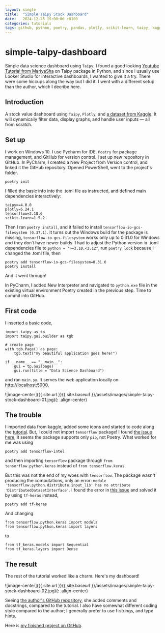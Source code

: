 ```yaml
---
layout: single
title:  "Simple Taipy Stock Dashboard"
date:   2024-12-25 19:00:00 +0100
categories: tutorials
tags: github, python, poetry, pandas, plotly, scikit-learn, taipy, kaggle
---
```


# simple-taipy-dashboard

Simple data science dashboard using `Taipy`. I found a good looking [Youtube Tutorial from MariyaSha](https://www.youtube.com/watch?v=hxYIpH94u20) on Taipy package in Python, and since I usually use Looker Studio for interactive dashboards, I wanted to give it a try. There were some hiccups along the way but I did it. I went with a different setup than the author, which I decribe here.

## Introduction

A stock value dashboard using `Taipy`, `Plotly`, and [a dataset from Kaggle](https://www.kaggle.com/datasets/andrewmvd/sp-500-stocks).
It will dynamically filter data, display graphs, and handle user inputs — all from scratch.

## Set up

I work on Windows 10. I use Pycharm for IDE, `Poetry` for package management, and GitHub for version control. 
I set up new repository in GitHub. In PyCharm, I created a New Project from Version control, and linked it the GitHub repository.
Opened PowerShell, went to the project's folder.

```
poetry init
```

I filled the basic info into the .toml file as instructed, and defined main dependencies interactively: 

```
taipy>=4.0.0
plotly=5.24.1
tensorflow=2.18.0
scikit-learn=1.5.2
```

Then I ran `poetry install`, and it failed to install `tensorflow-io-gcs-filesystem (0.37.1)`. It turns out the Windows build for the package is missing, `tensorflow-io-gcs-filesystem` works only up to 0.31.0 for Windows and they don’t have newer builds. I had to adjust the Python version in .toml dependencies file to `python = ">=3.10,<3.12"`, run `poetry lock` because I changed the .toml file, then

```
poetry add tensorflow-io-gcs-filesystem=0.31.0
poetry install
```

And it went through!  

In PyCharm, I added New Interpreter and navigated to `python.exe` file in the existing virtual environment Poetry created in the previous step. Time to commit into GitHub.

## First code

I inserted a basic code, 

```
import taipy as tp
import taipy.gui.builder as tgb

# create page
with tgb.Page() as page:
    tgb.text("my beautiful application goes here!")

if __name__ == "__main__":
    gui = tp.Gui(page)
    gui.run(title = "Data Science Dashboard")
```

and ran `main.py`. It serves the web application locally on [http://localhost:5000](http://localhost:5000).

![image-center]({{ site.url }}{{ site.baseurl }}/assets/images/simple-taipy-stock-dashboard-01.jpg){: .align-center}


## The trouble

I imported data from kaggle, added some icons and started to code along the [tutorial](https://www.youtube.com/watch?v=hxYIpH94u20). 
But, I could not import `tensorflow` package! I found [the issue here](https://github.com/python-poetry/poetry/issues/8271), it seems the package supports only `pip`, not Poetry. What worked for me was using 

```
poetry add tensorflow-intel
```

and then importing `tensorflow` package through `from tensorflow.python.keras` instead of `from tensorflow.keras`. 

But this was not the end of my woes with `tensorflow`. The package wasn't producing the computations, only an error: `module 'tensorflow.python.distribute.input_lib' has no attribute 'DistributedDatasetInterface'`. I found the error in [this issue](https://github.com/tensorflow/tensorflow/issues/61900) and solved it by using `tf-keras` instead, 

```
poetry add tf-keras
```

And changing  
```
from tensorflow.python.keras import models
from tensorflow.python.keras import layers
```
to
```
from tf_keras.models import Sequential
from tf_keras.layers import Dense
``` 

## The result

The rest of the tutorial worked like a charm. Here's my dashboard!

![image-center]({{ site.url }}{{ site.baseurl }}/assets/images/simple-taipy-stock-dashboard-02.jpg){: .align-center}

Seeing [the author's GitHub repository](https://github.com/MariyaSha/data_science_dashboard), she added comments and docstrings, compared to the tutorial. I also have somewhat different coding style compared to the author; I generally prefer to use f-strings, and type hints.  

Here is [my finished project on GitHub](https://github.com/Shavril/simple-taipy-dashboard).

